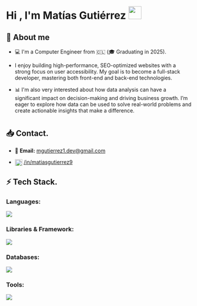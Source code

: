 <h1 align="start"><b>Hi , I'm Matías Gutiérrez </b><img src="https://media.giphy.com/media/hvRJCLFzcasrR4ia7z/giphy.gif" width="35">
</h1>
<!--  -->

## 📖 About me 

* 💻 I'm a Computer Engineer from 🇨🇱 (🎓 Graduating in 2025).

* I enjoy building high-performance, SEO-optimized websites with a strong focus on user accessibility. My goal is to become a full-stack developer, mastering both front-end and back-end technologies.
* 📊 I'm also very interested about how data analysis can have a significant impact on decision-making and driving business growth. I’m eager to explore how data can be used to solve real-world problems and create actionable insights that make a difference.
<!--* 🌐 You can see some of my projects on [my portfolio](https://.com//)frameworks icons-->
  
<h1></h1>

## 📥 Contact.

- 📧 **Email:** [mgutierrez1.dev@gmail.com](mailto:mgutierrez1.dev@gmail.com)
  
- <a href="https://www.linkedin.com/in/matiasgutierrez9" target="blank"><img align="center" src="https://cdn.jsdelivr.net/npm/simple-icons@3.0.1/icons/linkedin.svg" alt="matidev" height="18" width="20" /></a> [/in/matiasgutierrez9](https://www.linkedin.com/in/matiasgutierrez9)


## ⚡ Tech Stack.

### Languages:
<!--lenguage icons-->
<p align="start">
  <a href="https://skillicons.dev">
    <img src="https://skillicons.dev/icons?i=python,javascript,typescript&perline=14" />
  </a>
</p>

### Libraries & Framework:
<!--frameworks icons-->
<p align="start">
  <a href="https://skillicons.dev">
    <img src="https://skillicons.dev/icons?i=astro,tailwindcss,bootstrap,pug,nodejs,express,react&perline=14" />
  </a>
</p>

### Databases:
<!--database icons-->
<p align="start">
  <a href="https://skillicons.dev">
    <img src="https://skillicons.dev/icons?i=mysql&perline=14" />
  </a>
</p>

### Tools:
<!--frameworks icons-->
<p align="start">
  <a href="https://skillicons.dev">
    <img src="https://skillicons.dev/icons?i=git,github,vscode&perline=14" />
  </a>
</p>

<h1></h1>

